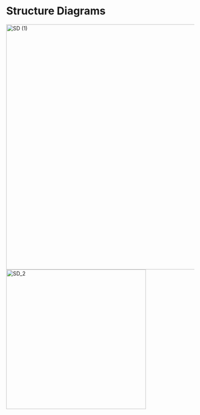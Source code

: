 # Structure Diagrams


<img width="657" alt="SD (1)" src="https://user-images.githubusercontent.com/69076776/114848146-08ce7680-9dfc-11eb-814a-52bd56508f5f.png">


<img width="374" alt="SD_2" src="https://user-images.githubusercontent.com/69076776/114848170-0cfa9400-9dfc-11eb-9047-b95d4baa7d4b.png">







